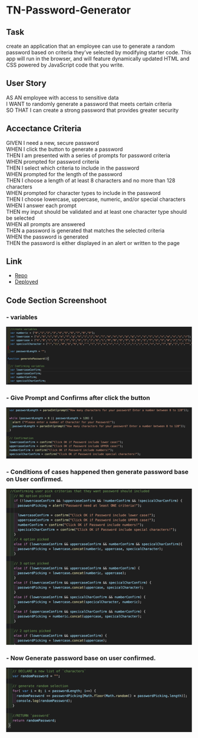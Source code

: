 # TN-Password-Generator

## Task
create an application that an employee can use to generate a random password based on criteria they’ve selected by modifying starter code. This app will run in the browser, and will feature dynamically updated HTML and CSS powered by JavaScript code that you write.

## User Story
AS AN employee with access to sensitive data  
I WANT to randomly generate a password that meets certain criteria  
SO THAT I can create a strong password that provides greater security

## Accectance Criteria
GIVEN I need a new, secure password  
WHEN I click the button to generate a password  
THEN I am presented with a series of prompts for password criteria  
WHEN prompted for password criteria  
THEN I select which criteria to include in the password  
WHEN prompted for the length of the password  
THEN I choose a length of at least 8 characters and no more than 128 characters  
WHEN prompted for character types to include in the password  
THEN I choose lowercase, uppercase, numeric, and/or special characters  
WHEN I answer each prompt  
THEN my input should be validated and at least one character type should be selected  
WHEN all prompts are answered  
THEN a password is generated that matches the selected criteria  
WHEN the password is generated  
THEN the password is either displayed in an alert or written to the page  

## Link
* [Repo](https://github.com/trucn0215/TN-Password-Generator)
* [Deployed](https://trucn0215.github.io/TN-Password-Generator/.)

## Code Section Screenshoot
### - variables
![variables](img/Variables.png)

### - Give Prompt and Confirms after click the button
![comfirming](img/PromptAndConfirm.png)

### - Conditions of cases happened then generate password base on User confirmed.
![cases](img/Cases.png)

### - Now Generate password base on user confirmed.
![generate](img/RandomGenerate.png)